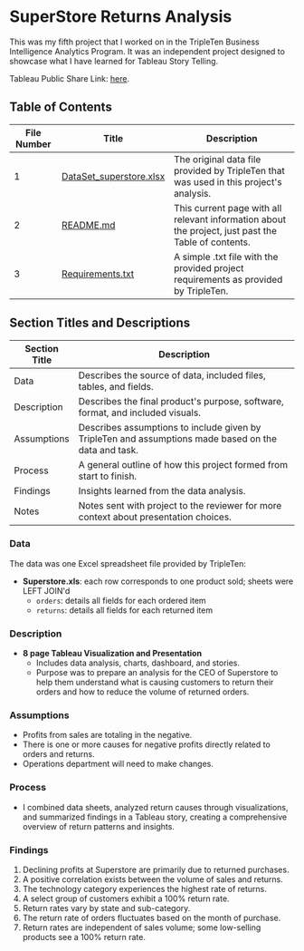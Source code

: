 # SuperStore Returns Analysis

This was my fifth project that I worked on in the TripleTen Business Intelligence Analytics Program. It was an independent project designed to showcase what I have learned for Tableau Story Telling.

Tableau Public Share Link: [here](#).

## Table of Contents

| File Number | Title                     | Description                                                                                                     |
|-------------|---------------------------|-----------------------------------------------------------------------------------------------------------------|
| 1           | [DataSet_superstore.xlsx](DataSet_superstore.xlsx)  | The original data file provided by TripleTen that was used in this project's analysis.                          |
| 2           | [README.md](README.md)                 | This current page with all relevant information about the project, just past the Table of contents.            |
| 3           | [Requirements.txt](Requirements.txt)          | A simple .txt file with the provided project requirements as provided by TripleTen.                             |

## Section Titles and Descriptions

| Section Title | Description                                                                                                                                               |
|---------------|-----------------------------------------------------------------------------------------------------------------------------------------------------------|
| Data          | Describes the source of data, included files, tables, and fields.                                                                                         |
| Description   | Describes the final product's purpose, software, format, and included visuals.                                                                            |
| Assumptions   | Describes assumptions to include given by TripleTen and assumptions made based on the data and task.                                                      |
| Process       | A general outline of how this project formed from start to finish.                                                                                        |
| Findings      | Insights learned from the data analysis.                                                                                                                  |
| Notes         | Notes sent with project to the reviewer for more context about presentation choices.                                                                      |

### Data

The data was one Excel spreadsheet file provided by TripleTen:

- **Superstore.xls**: each row corresponds to one product sold; sheets were LEFT JOIN'd
  - `orders`: details all fields for each ordered item
  - `returns`: details all fields for each returned item

### Description

- **8 page Tableau Visualization and Presentation**
  - Includes data analysis, charts, dashboard, and stories.
  - Purpose was to prepare an analysis for the CEO of Superstore to help them understand what is causing customers to return their orders and how to reduce the volume of returned orders.

### Assumptions

- Profits from sales are totaling in the negative.
- There is one or more causes for negative profits directly related to orders and returns.
- Operations department will need to make changes.

### Process

- I combined data sheets, analyzed return causes through visualizations, and summarized findings in a Tableau story, creating a comprehensive overview of return patterns and insights.

### Findings

1. Declining profits at Superstore are primarily due to returned purchases.
2. A positive correlation exists between the volume of sales and returns.
3. The technology category experiences the highest rate of returns.
4. A select group of customers exhibit a 100% return rate.
5. Return rates vary by state and sub-category.
6. The return rate of orders fluctuates based on the month of purchase.
7. Return rates are independent of sales volume; some low-selling products see a 100% return rate.

